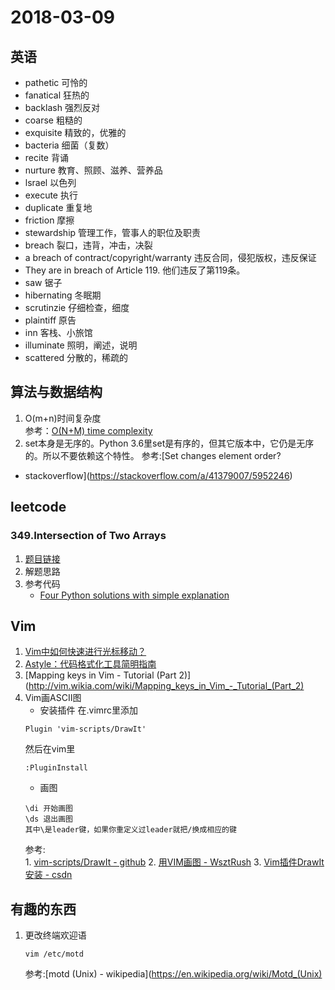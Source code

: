 # 2018-03-09
## 英语
* pathetic 可怜的
* fanatical 狂热的
* backlash 强烈反对
* coarse 粗糙的
* exquisite 精致的，优雅的
* bacteria 细菌（复数）
* recite 背诵
* nurture 教育、照顾、滋养、营养品
* lsrael 以色列
* execute 执行
* duplicate 重复地
* friction 摩擦
* stewardship 管理工作，管事人的职位及职责
* breach 裂口，违背，冲击，决裂
* a breach of contract/copyright/warranty 违反合同，侵犯版权，违反保证
* They are in breach of Article 119. 他们违反了第119条。
* saw 锯子
* hibernating 冬眠期
* scrutinzie 仔细检查，细度
* plaintiff 原告
* inn 客栈、小旅馆
* illuminate 照明，阐述，说明
* scattered 分散的，稀疏的


## 算法与数据结构
1. O(m+n)时间复杂度  
    参考：[O(N+M) time complexity
](https://stackoverflow.com/questions/25796205/onm-time-complexity)
2. set本身是无序的。Python 3.6里set是有序的，但其它版本中，它仍是无序的。所以不要依赖这个特性。
    参考:[Set changes element order?
 - stackoverflow](https://stackoverflow.com/a/41379007/5952246)

## leetcode
### 349.Intersection of Two Arrays
1. [题目链接](https://leetcode.com/problems/intersection-of-two-arrays/description/)
2. 解题思路
3. 参考代码
    * [Four Python solutions with simple explanation](https://leetcode.com/problems/intersection-of-two-arrays/discuss/82006/Four-Python-solutions-with-simple-explanation)

## Vim
1. [Vim中如何快速进行光标移动？ ](http://harttle.land/2015/11/07/vim-cursor.html)
2. [Astyle：代码格式化工具简明指南](http://blog.csdn.net/xiaotao2004/article/details/1560538)
3. [Mapping keys in Vim - Tutorial (Part 2)](http://vim.wikia.com/wiki/Mapping_keys_in_Vim_-_Tutorial_(Part_2)
4. Vim画ASCII图
    * 安装插件
    在.vimrc里添加
    ```
    Plugin 'vim-scripts/DrawIt'
    ```
    然后在vim里
    ```
    :PluginInstall
    ```
    * 画图
    ```
    \di 开始画图
    \ds 退出画图
    其中\是leader键，如果你重定义过leader就把/换成相应的键
    ```
    参考:  
        1. [vim-scripts/DrawIt - github](https://github.com/vim-scripts/DrawIt)
        2. [用VIM画图 - WsztRush](http://wsztrush.github.io/%E5%B7%A5%E5%85%B7/2016/01/05/VIM-PAINT.html)
        3. [ Vim插件DrawIt安装 - csdn](http://blog.csdn.net/jinzhuojun/article/details/5797194)

## 有趣的东西        
1. 更改终端欢迎语
    ```
    vim /etc/motd
    ```
    参考:[motd (Unix) - wikipedia](https://en.wikipedia.org/wiki/Motd_(Unix)
